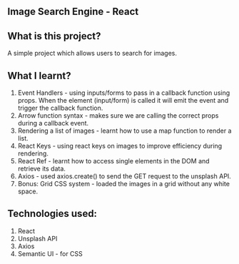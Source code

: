 ## Image Search Engine - React 

## What is this project?
A simple project which allows users to search for images.
## What I learnt?
1. Event Handlers - using inputs/forms to pass in a callback function using props. When the element (input/form) is called it will emit the event and trigger the callback function.
2. Arrow function syntax - makes sure we are calling the correct props during a callback event.
3. Rendering a list of images - learnt how to use a map function to render a list.
4. React Keys - using react keys on images to improve efficiency during rendering.
5. React Ref - learnt how to access single elements in the DOM and retrieve its data.
6. Axios - used axios.create() to send the GET request to the unsplash API. 
7. Bonus: Grid CSS system - loaded the images in a grid without any white space.

## Technologies used:
1. React
2. Unsplash API
3. Axios
4. Semantic UI - for CSS
